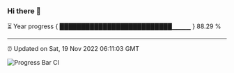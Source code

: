 ### Hi there 👋

⏳ Year progress { ██████████████████████████▁▁▁▁ } 88.29 %

---

⏰ Updated on Sat, 19 Nov 2022 06:11:03 GMT

![Progress Bar CI](https://github.com/Shyam-Makwana/GitHub-Actions-Demo/workflows/Progress%20Bar%20CI/badge.svg)

